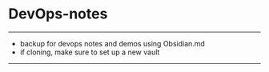 # DevOps-notes
---
- backup for devops notes and demos using Obsidian.md
- if cloning, make sure to set up a new vault
---
